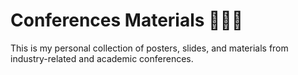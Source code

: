 # Conferences Materials 🧑🏻‍🏫

This is my personal collection of posters, slides, and materials from industry-related and academic conferences.
